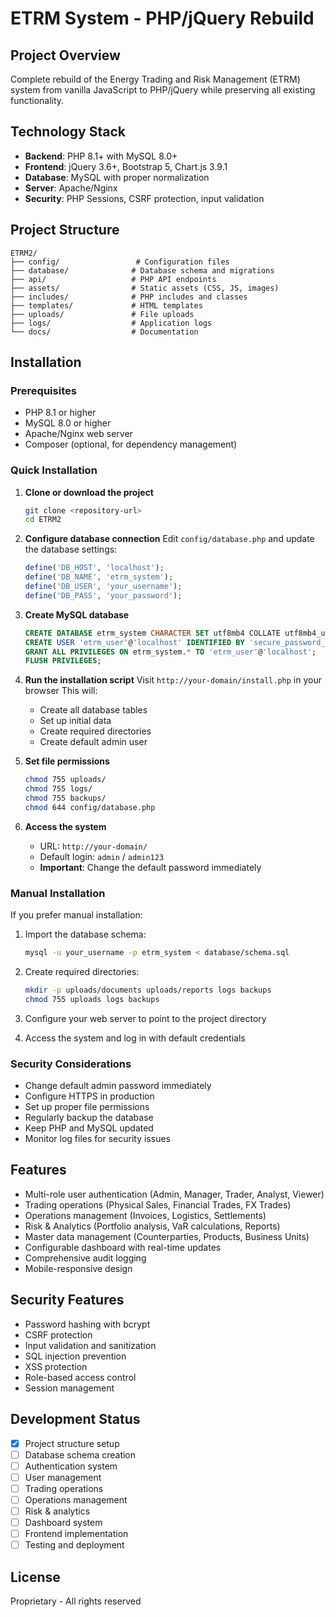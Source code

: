 # ETRM System - PHP/jQuery Rebuild

## Project Overview
Complete rebuild of the Energy Trading and Risk Management (ETRM) system from vanilla JavaScript to PHP/jQuery while preserving all existing functionality.

## Technology Stack
- **Backend**: PHP 8.1+ with MySQL 8.0+
- **Frontend**: jQuery 3.6+, Bootstrap 5, Chart.js 3.9.1
- **Database**: MySQL with proper normalization
- **Server**: Apache/Nginx
- **Security**: PHP Sessions, CSRF protection, input validation

## Project Structure
```
ETRM2/
├── config/                 # Configuration files
├── database/              # Database schema and migrations
├── api/                   # PHP API endpoints
├── assets/                # Static assets (CSS, JS, images)
├── includes/              # PHP includes and classes
├── templates/             # HTML templates
├── uploads/               # File uploads
├── logs/                  # Application logs
└── docs/                  # Documentation
```

## Installation

### Prerequisites
- PHP 8.1 or higher
- MySQL 8.0 or higher
- Apache/Nginx web server
- Composer (optional, for dependency management)

### Quick Installation

1. **Clone or download the project**
   ```bash
   git clone <repository-url>
   cd ETRM2
   ```

2. **Configure database connection**
   Edit `config/database.php` and update the database settings:
   ```php
   define('DB_HOST', 'localhost');
   define('DB_NAME', 'etrm_system');
   define('DB_USER', 'your_username');
   define('DB_PASS', 'your_password');
   ```

3. **Create MySQL database**
   ```sql
   CREATE DATABASE etrm_system CHARACTER SET utf8mb4 COLLATE utf8mb4_unicode_ci;
   CREATE USER 'etrm_user'@'localhost' IDENTIFIED BY 'secure_password_here';
   GRANT ALL PRIVILEGES ON etrm_system.* TO 'etrm_user'@'localhost';
   FLUSH PRIVILEGES;
   ```

4. **Run the installation script**
   Visit `http://your-domain/install.php` in your browser
   This will:
   - Create all database tables
   - Set up initial data
   - Create required directories
   - Create default admin user

5. **Set file permissions**
   ```bash
   chmod 755 uploads/
   chmod 755 logs/
   chmod 755 backups/
   chmod 644 config/database.php
   ```

6. **Access the system**
   - URL: `http://your-domain/`
   - Default login: `admin` / `admin123`
   - **Important**: Change the default password immediately

### Manual Installation

If you prefer manual installation:

1. Import the database schema:
   ```bash
   mysql -u your_username -p etrm_system < database/schema.sql
   ```

2. Create required directories:
   ```bash
   mkdir -p uploads/documents uploads/reports logs backups
   chmod 755 uploads logs backups
   ```

3. Configure your web server to point to the project directory

4. Access the system and log in with default credentials

### Security Considerations

- Change default admin password immediately
- Configure HTTPS in production
- Set up proper file permissions
- Regularly backup the database
- Keep PHP and MySQL updated
- Monitor log files for security issues

## Features
- Multi-role user authentication (Admin, Manager, Trader, Analyst, Viewer)
- Trading operations (Physical Sales, Financial Trades, FX Trades)
- Operations management (Invoices, Logistics, Settlements)
- Risk & Analytics (Portfolio analysis, VaR calculations, Reports)
- Master data management (Counterparties, Products, Business Units)
- Configurable dashboard with real-time updates
- Comprehensive audit logging
- Mobile-responsive design

## Security Features
- Password hashing with bcrypt
- CSRF protection
- Input validation and sanitization
- SQL injection prevention
- XSS protection
- Role-based access control
- Session management

## Development Status
- [x] Project structure setup
- [ ] Database schema creation
- [ ] Authentication system
- [ ] User management
- [ ] Trading operations
- [ ] Operations management
- [ ] Risk & analytics
- [ ] Dashboard system
- [ ] Frontend implementation
- [ ] Testing and deployment

## License
Proprietary - All rights reserved 